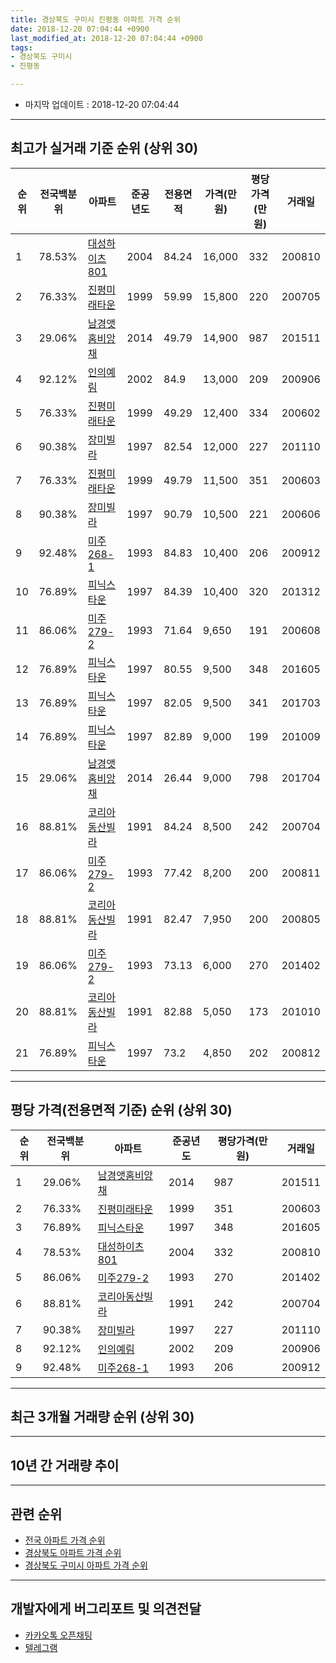 ```yaml
---
title: 경상북도 구미시 진평동 아파트 가격 순위
date: 2018-12-20 07:04:44 +0900
last_modified_at: 2018-12-20 07:04:44 +0900
tags:
- 경상북도 구미시
- 진평동

---
```


* 마지막 업데이트 : 2018-12-20 07:04:44

---

## 최고가 실거래 기준 순위 (상위 30)


|순위|전국백분위|아파트|준공년도|전용면적|가격(만원)|평당가격(만원)|거래일|
|---|---|---|---|---|---|---|---|
|1|78.53%|[대성하이츠801](https://search.naver.com/search.naver?query=%EA%B2%BD%EC%83%81%EB%B6%81%EB%8F%84+%EA%B5%AC%EB%AF%B8%EC%8B%9C+%EC%A7%84%ED%8F%89%EB%8F%99+%EB%8C%80%EC%84%B1%ED%95%98%EC%9D%B4%EC%B8%A0801)|2004|84.24|16,000|332|200810|
|2|76.33%|[진평미래타운](https://search.naver.com/search.naver?query=%EA%B2%BD%EC%83%81%EB%B6%81%EB%8F%84+%EA%B5%AC%EB%AF%B8%EC%8B%9C+%EC%A7%84%ED%8F%89%EB%8F%99+%EC%A7%84%ED%8F%89%EB%AF%B8%EB%9E%98%ED%83%80%EC%9A%B4)|1999|59.99|15,800|220|200705|
|3|29.06%|[남경앳홈비앙채](https://search.naver.com/search.naver?query=%EA%B2%BD%EC%83%81%EB%B6%81%EB%8F%84+%EA%B5%AC%EB%AF%B8%EC%8B%9C+%EC%A7%84%ED%8F%89%EB%8F%99+%EB%82%A8%EA%B2%BD%EC%95%B3%ED%99%88%EB%B9%84%EC%95%99%EC%B1%84)|2014|49.79|14,900|987|201511|
|4|92.12%|[인의예림](https://search.naver.com/search.naver?query=%EA%B2%BD%EC%83%81%EB%B6%81%EB%8F%84+%EA%B5%AC%EB%AF%B8%EC%8B%9C+%EC%A7%84%ED%8F%89%EB%8F%99+%EC%9D%B8%EC%9D%98%EC%98%88%EB%A6%BC)|2002|84.9|13,000|209|200906|
|5|76.33%|[진평미래타운](https://search.naver.com/search.naver?query=%EA%B2%BD%EC%83%81%EB%B6%81%EB%8F%84+%EA%B5%AC%EB%AF%B8%EC%8B%9C+%EC%A7%84%ED%8F%89%EB%8F%99+%EC%A7%84%ED%8F%89%EB%AF%B8%EB%9E%98%ED%83%80%EC%9A%B4)|1999|49.29|12,400|334|200602|
|6|90.38%|[장미빌라](https://search.naver.com/search.naver?query=%EA%B2%BD%EC%83%81%EB%B6%81%EB%8F%84+%EA%B5%AC%EB%AF%B8%EC%8B%9C+%EC%A7%84%ED%8F%89%EB%8F%99+%EC%9E%A5%EB%AF%B8%EB%B9%8C%EB%9D%BC)|1997|82.54|12,000|227|201110|
|7|76.33%|[진평미래타운](https://search.naver.com/search.naver?query=%EA%B2%BD%EC%83%81%EB%B6%81%EB%8F%84+%EA%B5%AC%EB%AF%B8%EC%8B%9C+%EC%A7%84%ED%8F%89%EB%8F%99+%EC%A7%84%ED%8F%89%EB%AF%B8%EB%9E%98%ED%83%80%EC%9A%B4)|1999|49.79|11,500|351|200603|
|8|90.38%|[장미빌라](https://search.naver.com/search.naver?query=%EA%B2%BD%EC%83%81%EB%B6%81%EB%8F%84+%EA%B5%AC%EB%AF%B8%EC%8B%9C+%EC%A7%84%ED%8F%89%EB%8F%99+%EC%9E%A5%EB%AF%B8%EB%B9%8C%EB%9D%BC)|1997|90.79|10,500|221|200606|
|9|92.48%|[미주268-1](https://search.naver.com/search.naver?query=%EA%B2%BD%EC%83%81%EB%B6%81%EB%8F%84+%EA%B5%AC%EB%AF%B8%EC%8B%9C+%EC%A7%84%ED%8F%89%EB%8F%99+%EB%AF%B8%EC%A3%BC268-1)|1993|84.83|10,400|206|200912|
|10|76.89%|[피닉스타운](https://search.naver.com/search.naver?query=%EA%B2%BD%EC%83%81%EB%B6%81%EB%8F%84+%EA%B5%AC%EB%AF%B8%EC%8B%9C+%EC%A7%84%ED%8F%89%EB%8F%99+%ED%94%BC%EB%8B%89%EC%8A%A4%ED%83%80%EC%9A%B4)|1997|84.39|10,400|320|201312|
|11|86.06%|[미주279-2](https://search.naver.com/search.naver?query=%EA%B2%BD%EC%83%81%EB%B6%81%EB%8F%84+%EA%B5%AC%EB%AF%B8%EC%8B%9C+%EC%A7%84%ED%8F%89%EB%8F%99+%EB%AF%B8%EC%A3%BC279-2)|1993|71.64|9,650|191|200608|
|12|76.89%|[피닉스타운](https://search.naver.com/search.naver?query=%EA%B2%BD%EC%83%81%EB%B6%81%EB%8F%84+%EA%B5%AC%EB%AF%B8%EC%8B%9C+%EC%A7%84%ED%8F%89%EB%8F%99+%ED%94%BC%EB%8B%89%EC%8A%A4%ED%83%80%EC%9A%B4)|1997|80.55|9,500|348|201605|
|13|76.89%|[피닉스타운](https://search.naver.com/search.naver?query=%EA%B2%BD%EC%83%81%EB%B6%81%EB%8F%84+%EA%B5%AC%EB%AF%B8%EC%8B%9C+%EC%A7%84%ED%8F%89%EB%8F%99+%ED%94%BC%EB%8B%89%EC%8A%A4%ED%83%80%EC%9A%B4)|1997|82.05|9,500|341|201703|
|14|76.89%|[피닉스타운](https://search.naver.com/search.naver?query=%EA%B2%BD%EC%83%81%EB%B6%81%EB%8F%84+%EA%B5%AC%EB%AF%B8%EC%8B%9C+%EC%A7%84%ED%8F%89%EB%8F%99+%ED%94%BC%EB%8B%89%EC%8A%A4%ED%83%80%EC%9A%B4)|1997|82.89|9,000|199|201009|
|15|29.06%|[남경앳홈비앙채](https://search.naver.com/search.naver?query=%EA%B2%BD%EC%83%81%EB%B6%81%EB%8F%84+%EA%B5%AC%EB%AF%B8%EC%8B%9C+%EC%A7%84%ED%8F%89%EB%8F%99+%EB%82%A8%EA%B2%BD%EC%95%B3%ED%99%88%EB%B9%84%EC%95%99%EC%B1%84)|2014|26.44|9,000|798|201704|
|16|88.81%|[코리아동산빌라](https://search.naver.com/search.naver?query=%EA%B2%BD%EC%83%81%EB%B6%81%EB%8F%84+%EA%B5%AC%EB%AF%B8%EC%8B%9C+%EC%A7%84%ED%8F%89%EB%8F%99+%EC%BD%94%EB%A6%AC%EC%95%84%EB%8F%99%EC%82%B0%EB%B9%8C%EB%9D%BC)|1991|84.24|8,500|242|200704|
|17|86.06%|[미주279-2](https://search.naver.com/search.naver?query=%EA%B2%BD%EC%83%81%EB%B6%81%EB%8F%84+%EA%B5%AC%EB%AF%B8%EC%8B%9C+%EC%A7%84%ED%8F%89%EB%8F%99+%EB%AF%B8%EC%A3%BC279-2)|1993|77.42|8,200|200|200811|
|18|88.81%|[코리아동산빌라](https://search.naver.com/search.naver?query=%EA%B2%BD%EC%83%81%EB%B6%81%EB%8F%84+%EA%B5%AC%EB%AF%B8%EC%8B%9C+%EC%A7%84%ED%8F%89%EB%8F%99+%EC%BD%94%EB%A6%AC%EC%95%84%EB%8F%99%EC%82%B0%EB%B9%8C%EB%9D%BC)|1991|82.47|7,950|200|200805|
|19|86.06%|[미주279-2](https://search.naver.com/search.naver?query=%EA%B2%BD%EC%83%81%EB%B6%81%EB%8F%84+%EA%B5%AC%EB%AF%B8%EC%8B%9C+%EC%A7%84%ED%8F%89%EB%8F%99+%EB%AF%B8%EC%A3%BC279-2)|1993|73.13|6,000|270|201402|
|20|88.81%|[코리아동산빌라](https://search.naver.com/search.naver?query=%EA%B2%BD%EC%83%81%EB%B6%81%EB%8F%84+%EA%B5%AC%EB%AF%B8%EC%8B%9C+%EC%A7%84%ED%8F%89%EB%8F%99+%EC%BD%94%EB%A6%AC%EC%95%84%EB%8F%99%EC%82%B0%EB%B9%8C%EB%9D%BC)|1991|82.88|5,050|173|201010|
|21|76.89%|[피닉스타운](https://search.naver.com/search.naver?query=%EA%B2%BD%EC%83%81%EB%B6%81%EB%8F%84+%EA%B5%AC%EB%AF%B8%EC%8B%9C+%EC%A7%84%ED%8F%89%EB%8F%99+%ED%94%BC%EB%8B%89%EC%8A%A4%ED%83%80%EC%9A%B4)|1997|73.2|4,850|202|200812|


---

## 평당 가격(전용면적 기준) 순위 (상위 30)


|순위|전국백분위|아파트|준공년도|평당가격(만원)|거래일|
|---|---|---|---|---|---|
|1|29.06%|[남경앳홈비앙채](https://search.naver.com/search.naver?query=%EA%B2%BD%EC%83%81%EB%B6%81%EB%8F%84+%EA%B5%AC%EB%AF%B8%EC%8B%9C+%EC%A7%84%ED%8F%89%EB%8F%99+%EB%82%A8%EA%B2%BD%EC%95%B3%ED%99%88%EB%B9%84%EC%95%99%EC%B1%84)|2014|987|201511|
|2|76.33%|[진평미래타운](https://search.naver.com/search.naver?query=%EA%B2%BD%EC%83%81%EB%B6%81%EB%8F%84+%EA%B5%AC%EB%AF%B8%EC%8B%9C+%EC%A7%84%ED%8F%89%EB%8F%99+%EC%A7%84%ED%8F%89%EB%AF%B8%EB%9E%98%ED%83%80%EC%9A%B4)|1999|351|200603|
|3|76.89%|[피닉스타운](https://search.naver.com/search.naver?query=%EA%B2%BD%EC%83%81%EB%B6%81%EB%8F%84+%EA%B5%AC%EB%AF%B8%EC%8B%9C+%EC%A7%84%ED%8F%89%EB%8F%99+%ED%94%BC%EB%8B%89%EC%8A%A4%ED%83%80%EC%9A%B4)|1997|348|201605|
|4|78.53%|[대성하이츠801](https://search.naver.com/search.naver?query=%EA%B2%BD%EC%83%81%EB%B6%81%EB%8F%84+%EA%B5%AC%EB%AF%B8%EC%8B%9C+%EC%A7%84%ED%8F%89%EB%8F%99+%EB%8C%80%EC%84%B1%ED%95%98%EC%9D%B4%EC%B8%A0801)|2004|332|200810|
|5|86.06%|[미주279-2](https://search.naver.com/search.naver?query=%EA%B2%BD%EC%83%81%EB%B6%81%EB%8F%84+%EA%B5%AC%EB%AF%B8%EC%8B%9C+%EC%A7%84%ED%8F%89%EB%8F%99+%EB%AF%B8%EC%A3%BC279-2)|1993|270|201402|
|6|88.81%|[코리아동산빌라](https://search.naver.com/search.naver?query=%EA%B2%BD%EC%83%81%EB%B6%81%EB%8F%84+%EA%B5%AC%EB%AF%B8%EC%8B%9C+%EC%A7%84%ED%8F%89%EB%8F%99+%EC%BD%94%EB%A6%AC%EC%95%84%EB%8F%99%EC%82%B0%EB%B9%8C%EB%9D%BC)|1991|242|200704|
|7|90.38%|[장미빌라](https://search.naver.com/search.naver?query=%EA%B2%BD%EC%83%81%EB%B6%81%EB%8F%84+%EA%B5%AC%EB%AF%B8%EC%8B%9C+%EC%A7%84%ED%8F%89%EB%8F%99+%EC%9E%A5%EB%AF%B8%EB%B9%8C%EB%9D%BC)|1997|227|201110|
|8|92.12%|[인의예림](https://search.naver.com/search.naver?query=%EA%B2%BD%EC%83%81%EB%B6%81%EB%8F%84+%EA%B5%AC%EB%AF%B8%EC%8B%9C+%EC%A7%84%ED%8F%89%EB%8F%99+%EC%9D%B8%EC%9D%98%EC%98%88%EB%A6%BC)|2002|209|200906|
|9|92.48%|[미주268-1](https://search.naver.com/search.naver?query=%EA%B2%BD%EC%83%81%EB%B6%81%EB%8F%84+%EA%B5%AC%EB%AF%B8%EC%8B%9C+%EC%A7%84%ED%8F%89%EB%8F%99+%EB%AF%B8%EC%A3%BC268-1)|1993|206|200912|


---

## 최근 3개월 거래량 순위 (상위 30)


<div style="width:100%;">
    <canvas id="deal_count_ranking" height="250"></canvas>
</div>


<script>
new Chart(document.getElementById("deal_count_ranking"), {
    type: 'horizontalBar',
    data: {
        labels: ['진평미래타운'],
        datasets: [{
            label: '실거래 수',
            data: [9],
            borderColor: "rgba(255, 0, 128, 1)",
            backgroundColor: "rgba(255, 0, 128, 0.5)",
            fill: false,
        }]
    },
    options: {
        responsive: true,
        title: {
            display: true,
            text: '최근 3개월 거래량 순위'
        },
        tooltips: {
            mode: 'index',
            intersect: false,
            callbacks: {
                title: function(tooltipItems, data) {
                    return "실거래 수:";
                },
                label: function(tooltipItem, data) {
                    return data.labels[tooltipItem.index] + ": " + tooltipItem.xLabel;
                }
            }
        },
        hover: {
            mode: 'nearest',
            intersect: true
        },
        scales: {
            xAxes: [{
                display: true,
                scaleLabel: {
                    display: true,
                    labelString: '실거래 수'
                },
                ticks: {
                    suggestedMin: 0,
                }
            }],
            yAxes: [{
                display: true,
                ticks: {
                    autoSkip: false,
                    callback: function(value, index, values) {
                        if (value.length > 15)
                            return value.substr(0, 13) + "...";
                        else
                            return value;
                    }
                },
                scaleLabel: {
                    display: false,
                }
            }]
        }
    }
});

</script>


---

## 10년 간 거래량 추이


<div style="width:100%;">
    <canvas id="deal_progress" height="250"></canvas>
</div>

<script>
new Chart(document.getElementById("deal_progress"), {
    type: 'line',
    data: {
        labels: ['200812','200901','200902','200903','200904','200905','200906','200907','200908','200909','200910','200911','200912','201001','201002','201003','201004','201005','201006','201007','201008','201009','201010','201011','201012','201101','201102','201103','201104','201105','201106','201107','201108','201109','201110','201111','201112','201201','201202','201203','201204','201205','201206','201207','201208','201209','201210','201211','201212','201301','201302','201303','201304','201305','201306','201307','201308','201309','201310','201311','201312','201401','201402','201403','201404','201405','201406','201407','201408','201409','201410','201411','201412','201501','201502','201503','201504','201505','201506','201507','201508','201509','201510','201511','201512','201601','201602','201603','201604','201605','201606','201607','201608','201609','201610','201611','201612','201701','201702','201703','201704','201705','201706','201707','201708','201709','201710','201711','201712','201801','201802','201803','201804','201805','201806','201807','201808','201809','201810','201811','201812'],
        datasets: [{
            label: '실거래 수',
            pointRadius: 1,
            data: [7, 4, 5, 2, 3, 6, 7, 4, 4, 4, 3, 8, 8, 2, 8, 4, 4, 6, 5, 18, 8, 8, 15, 7, 10, 18, 21, 28, 16, 10, 11, 10, 8, 10, 11, 11, 8, 7, 8, 11, 10, 5, 10, 2, 7, 6, 11, 10, 11, 10, 18, 12, 12, 9, 12, 8, 7, 5, 13, 5, 5, 6, 14, 21, 8, 7, 4, 9, 9, 13, 6, 8, 6, 8, 4, 7, 5, 4, 3, 5, 3, 10, 6, 4, 2, 2, 7, 1, 2, 4, 2, 5, 2, 2, 8, 21, 24, 13, 15, 9, 8, 4, 7, 4, 7, 3, 7, 6, 9, 12, 7, 3, 8, 4, 17, 6, 8, 6, 5, 4, 0],
            borderColor: "rgba(255, 201, 14, 1)",
            backgroundColor: "rgba(255, 201, 14, 0.5)",
            fill: true,
        }]
    },
    options: {
        responsive: true,
        title: {
            display: true,
            text: '10년간 거래량 추이'
        },
        tooltips: {
            mode: 'index',
            intersect: false,
        },
        hover: {
            mode: 'nearest',
            intersect: true
        },
        scales: {
            xAxes: [{
                display: true,
                scaleLabel: {
                    display: true,
                    labelString: '년/월'
                }
            }],
            yAxes: [{
                display: true,
                ticks: {
                    suggestedMin: 0,
                },
                scaleLabel: {
                    display: true,
                    labelString: '실거래 수'
                }
            }]
        }
    }
});

</script>


---

## 관련 순위

- [전국 아파트 가격 순위](https://inasie.github.io/apt-ranking/전국)
- [경상북도 아파트 가격 순위](https://inasie.github.io/apt-ranking/경상북도)
- [경상북도 구미시 아파트 가격 순위](https://inasie.github.io/apt-ranking/경상북도-구미시)


---

## 개발자에게 버그리포트 및 의견전달

- [카카오톡 오픈채팅](https://open.kakao.com/o/gLJUAP4)
- [텔레그램](https://t.me/inasie)

